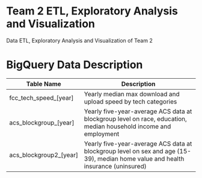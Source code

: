 # Team 2 ETL, Exploratory Analysis and Visualization
Data ETL, Exploratory Analysis and Visualization of Team 2

# BigQuery Data Description

Table Name | Description
-----------|------------
fcc_tech_speed_[year] | Yearly median max download and upload speed by tech categories
acs_blockgroup_[year] | Yearly five-year-average ACS data at blockgroup level on race, education, median household income and employment
acs_blockgroup2_[year] | Yearly five-year-average ACS data at blockgroup level on sex and age (15-39), median home value and health insurance (uninsured)
